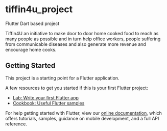# tiffin4u_project
Flutter Dart based project

Tiffin4U an initiative to make door to door home cooked food to reach as many people as possible and in turn help office workers, people suffering from communicable diseases and also generate more revenue and encourage home cooks.

## Getting Started

This project is a starting point for a Flutter application.

A few resources to get you started if this is your first Flutter project:

- [Lab: Write your first Flutter app](https://flutter.dev/docs/get-started/codelab)
- [Cookbook: Useful Flutter samples](https://flutter.dev/docs/cookbook)

For help getting started with Flutter, view our
[online documentation](https://flutter.dev/docs), which offers tutorials,
samples, guidance on mobile development, and a full API reference.
